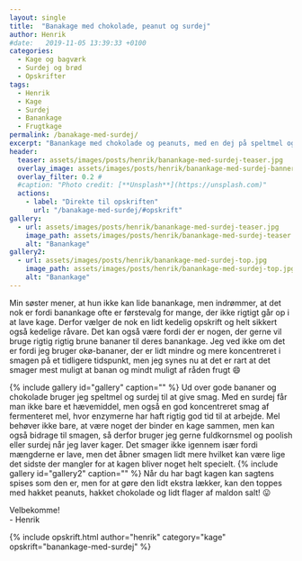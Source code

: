 ```yaml
---
layout: single
title:  "Banakage med chokolade, peanut og surdej"
author: Henrik
#date:   2019-11-05 13:39:33 +0100
categories:  
  - Kage og bagværk
  - Surdej og brød
  - Opskrifter  
tags: 
  - Henrik
  - Kage
  - Surdej
  - Banankage
  - Frugtkage
permalink: /banakage-med-surdej/
excerpt: "Banankage med chokolade og peanuts, med en dej på speltmel og surdej, så den giver det maksimalt gas på alle smagsnuancer."
header:
  teaser: assets/images/posts/henrik/banankage-med-surdej-teaser.jpg
  overlay_image: assets/images/posts/henrik/banankage-med-surdej-banner.jpg
  overlay_filter: 0.2 # 
  #caption: "Photo credit: [**Unsplash**](https://unsplash.com)"
  actions:
    - label: "Direkte til opskriften"
      url: "/banakage-med-surdej/#opskrift"
gallery:
  - url: assets/images/posts/henrik/banankage-med-surdej-teaser.jpg
    image_path: assets/images/posts/henrik/banankage-med-surdej-teaser.jpg
    alt: "Banankage"
gallery2:
  - url: assets/images/posts/henrik/banankage-med-surdej-top.jpg
    image_path: assets/images/posts/henrik/banankage-med-surdej-top.jpg
    alt: "Banankage" 
---
```

Min søster mener, at hun ikke kan lide banankage, men indrømmer, at det nok er fordi banankage ofte er førstevalg for mange, der ikke rigtigt går op i at lave kage. Derfor vælger de nok en lidt kedelig opskrift og helt sikkert også kedelige råvare. Det kan også være fordi der er nogen, der gerne vil bruge rigtig rigtig brune bananer til deres banankage. Jeg ved ikke om det er fordi jeg bruger okø-bananer, der er lidt mindre og mere koncentreret i smagen på et tidligere tidspunkt, men jeg synes nu at det er rart at det smager mest muligt at banan og mindt muligt af råden frugt :smile:

{% include gallery id="gallery"  caption="" %}
Ud over gode bananer og chokolade bruger jeg speltmel og surdej til at give smag. Med en surdej får man ikke bare et hævemiddel, men også en god koncentreret smag af fermenteret mel, hvor enzymerne har haft rigtig god tid til at arbejde. Mel behøver ikke bare, at være noget der binder en kage sammen, men kan også bidrage til smagen, så derfor bruger jeg gerne fuldkornsmel og poolish eller surdej når jeg laver kager. Det smager ikke igennem især fordi mængderne er lave, men det åbner smagen lidt mere hvilket kan være lige det sidste der mangler for at kagen bliver noget helt specielt.
{% include gallery id="gallery2"  caption="" %}
Når du har bagt kagen kan sagtens spises som den er, men for at gøre den lidt ekstra lækker, kan den toppes med hakket peanuts, hakket chokolade og lidt flager af maldon salt! :stuck_out_tongue:

Velbekomme!  
\- Henrik 

{% include opskrift.html author="henrik" category="kage" opskrift="banankage-med-surdej" %}
